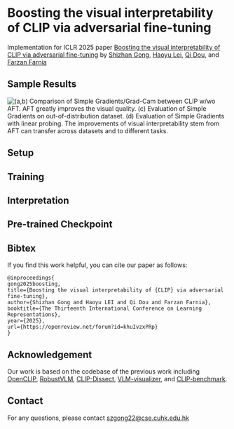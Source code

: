 # Boosting the visual interpretability of CLIP via adversarial fine-tuning

Implementation for ICLR 2025 paper [Boosting the visual interpretability of CLIP via adversarial fine-tuning](https://openreview.net/forum?id=khuIvzxPRp)
 by [Shizhan Gong](https://peterant330.github.io/), [Haoyu Lei](lh218.github.io), [Qi Dou](https://www.cse.cuhk.edu.hk/~qdou/), and [Farzan Farnia](https://www.cse.cuhk.edu.hk/~farnia/)

## Sample Results
![(a,b) Comparison of Simple Gradients/Grad-Cam between CLIP w/wo AFT. AFT greatly
improves the visual quality. (c) Evaluation of Simple Gradients on out-of-distribution dataset. (d)
Evaluation of Simple Gradients with linear probing. The improvements of visual interpretability
stem from AFT can transfer across datasets and to different tasks.](assets/image.png)

## Setup

## Training

## Interpretation

## Pre-trained Checkpoint


## Bibtex

If you find this work helpful, you can cite our paper as follows:

```
@inproceedings{
gong2025boosting,
title={Boosting the visual interpretability of {CLIP} via adversarial fine-tuning},
author={Shizhan Gong and Haoyu LEI and Qi Dou and Farzan Farnia},
booktitle={The Thirteenth International Conference on Learning Representations},
year={2025},
url={https://openreview.net/forum?id=khuIvzxPRp}
}
```

## Acknowledgement

Our work is based on the codebase of the previous work including [OpenCLIP](https://github.com/mlfoundations/open_clip),
[RobustVLM](https://github.com/chs20/RobustVLM), [CLIP-Dissect](https://github.com/Trustworthy-ML-Lab/CLIP-dissect),
[VLM-visualizer](https://github.com/zjysteven/VLM-Visualizer), and [CLIP-benchmark](https://github.com/LAION-AI/CLIP_benchmark).


## Contact
For any questions, please contact <a href="mailto:szgong22@cse.cuhk.edu.hk">szgong22@cse.cuhk.edu.hk</a>
